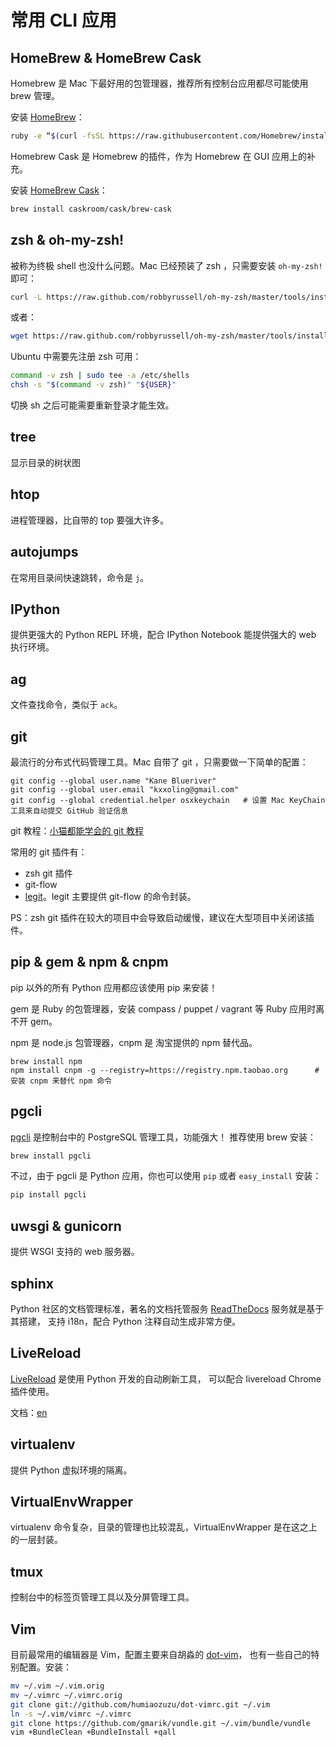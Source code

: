 # 常用 CLI 应用

## HomeBrew & HomeBrew Cask

Homebrew 是 Mac 下最好用的包管理器，推荐所有控制台应用都尽可能使用 brew 管理。

安装 [HomeBrew](http://brew.sh)：

```sh
ruby -e “$(curl -fsSL https://raw.githubusercontent.com/Homebrew/install/master/install)”
```

Homebrew Cask 是 Homebrew 的插件，作为 Homebrew 在 GUI 应用上的补充。

安装 [HomeBrew Cask](https://github.com/caskroom/homebrew-cask)：

```sh
brew install caskroom/cask/brew-cask
```


## zsh & oh-my-zsh!

被称为终极 shell 也没什么问题。Mac 已经预装了 zsh ，只需要安装 `oh-my-zsh!` 即可：

```sh
curl -L https://raw.github.com/robbyrussell/oh-my-zsh/master/tools/install.sh | sh
```

或者：

```sh
wget https://raw.github.com/robbyrussell/oh-my-zsh/master/tools/install.sh -O - | sh
```

Ubuntu 中需要先注册 zsh 可用：

```sh
command -v zsh | sudo tee -a /etc/shells
chsh -s "$(command -v zsh)" "${USER}"
```

切换 sh 之后可能需要重新登录才能生效。


## tree

显示目录的树状图



## htop

进程管理器，比自带的 top 要强大许多。



## autojumps

在常用目录间快速跳转，命令是 `j`。



## IPython

提供更强大的 Python REPL 环境，配合 IPython Notebook 能提供强大的 web 执行环境。



## ag

文件查找命令，类似于 `ack`。



## git

最流行的分布式代码管理工具。Mac 自带了 git ，只需要做一下简单的配置：

```shell
git config --global user.name "Kane Blueriver"
git config --global user.email "kxxoling@gmail.com"
git config --global credential.helper osxkeychain 	# 设置 Mac KeyChain 工具来自动提交 GitHub 验证信息
```

git 教程：[小猫都能学会的 git 教程](http://www.davidrevoy.com/article193/guide-building-krita-on-linux-for-cats)

常用的 git 插件有：

* zsh git 插件
* git-flow
* [legit](https://github.com/kennethreitz/legit)。legit 主要提供 git-flow 的命令封装。

PS：zsh git 插件在较大的项目中会导致启动缓慢，建议在大型项目中关闭该插件。


## pip & gem & npm & cnpm

pip 以外的所有 Python 应用都应该使用 pip 来安装！

gem 是 Ruby 的包管理器，安装 compass / puppet / vagrant 等 Ruby 应用时离不开 gem。

npm 是 node.js 包管理器，cnpm 是 淘宝提供的 npm 替代品。

```
brew install npm
npm install cnpm -g --registry=https://registry.npm.taobao.org 		# 安装 cnpm 来替代 npm 命令
```



## pgcli

[pgcli](https://github.com/amjith/pgcli) 是控制台中的 PostgreSQL 管理工具，功能强大！
推荐使用 brew 安装：

```sh
brew install pgcli
```

不过，由于 pgcli 是 Python 应用，你也可以使用 ``pip`` 或者 ``easy_install`` 安装：

```sh
pip install pgcli
```


## uwsgi & gunicorn

提供 WSGI 支持的 web 服务器。



## sphinx

Python 社区的文档管理标准，著名的文档托管服务 [ReadTheDocs](http://rtfd.org) 服务就是基于其搭建，
支持 i18n，配合 Python 注释自动生成非常方便。



## LiveReload

[LiveReload](https://github.com/lepture/python-livereload) 是使用 Python 开发的自动刷新工具，
可以配合 livereload Chrome 插件使用。

文档：[en](https://github.com/lepture/python-livereload)



## virtualenv

提供 Python 虚拟环境的隔离。



## VirtualEnvWrapper

virtualenv 命令复杂，目录的管理也比较混乱，VirtualEnvWrapper 是在这之上的一层封装。



## tmux

控制台中的标签页管理工具以及分屏管理工具。


## Vim

目前最常用的编辑器是 Vim，配置主要来自胡淼的 [dot-vim](https://github.com/humiaozuzu/dot-vimrc)，
也有一些自己的特别配置。安装：

```sh
mv ~/.vim ~/.vim.orig
mv ~/.vimrc ~/.vimrc.orig
git clone git://github.com/humiaozuzu/dot-vimrc.git ~/.vim
ln -s ~/.vim/vimrc ~/.vimrc
git clone https://github.com/gmarik/vundle.git ~/.vim/bundle/vundle
vim +BundleClean +BundleInstall +qall
```

